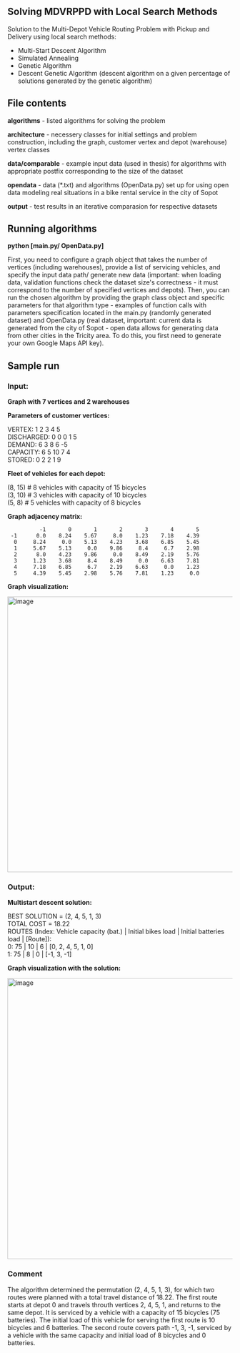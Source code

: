## Solving MDVRPPD with Local Search Methods

Solution to the Multi-Depot Vehicle Routing Problem with Pickup and Delivery using local search methods:
* Multi-Start Descent Algorithm
* Simulated Annealing
* Genetic Algorithm
* Descent Genetic Algorithm (descent algorithm on a given percentage of solutions generated by the genetic algorithm)

## File contents

**algorithms** - listed algorithms for solving the problem

**architecture** - necessery classes for initial settings and problem construction, including the graph, customer vertex and depot (warehouse) vertex classes

**data/comparable** - example input data (used in thesis) for algorithms with appropriate postfix corresponding to the size of the dataset

**opendata** - data (*.txt) and algorithms (OpenData.py) set up for using open data modeling real situations in a bike rental service in the city of Sopot

**output** - test results in an iterative comparasion for respective datasets

## Running algorithms

**python [main.py/ OpenData.py]**

First, you need to configure a graph object that takes the number of vertices (including warehouses), provide a list of servicing vehicles, and specify the input data path/ generate new data (important: when loading data, validation functions check the dataset size's correctness - it must correspond to the number of specified vertices and depots). Then, you can run the chosen algorithm by providing the graph class object and specific parameters for that algorithm type - examples of function calls with parameters specification located in the main.py (randomly generated dataset) and OpenData.py (real dataset, important: current data is generated from the city of Sopot - open data allows for generating data from other cities in the Tricity area. To do this, you first need to generate your own Google Maps API key). 

## Sample run
### Input:

**Graph with 7 vertices and 2 warehouses**

**Parameters of customer vertices:**

VERTEX:     1  2  3  4  5<br>
DISCHARGED: 0  0  0  1  5<br>
DEMAND:     6  3  8  6 -5<br>
CAPACITY:   6  5 10  7  4<br>
STORED:     0  2  2  1  9<br>


**Fleet of vehicles for each depot:**

(8, 15)  # 8 vehicles with capacity of 15 bicycles<br>
(3, 10)  # 3 vehicles with capacity of 10 bicycles<br>
(5, 8)  # 5 vehicles with capacity of 8 bicycles<br>


**Graph adjacency matrix:**

              -1       0       1       2       3       4       5 
     -1      0.0    8.24    5.67     8.0    1.23    7.18    4.39
      0     8.24     0.0    5.13    4.23    3.68    6.85    5.45
      1     5.67    5.13     0.0    9.86     8.4     6.7    2.98
      2      8.0    4.23    9.86     0.0    8.49    2.19    5.76
      3     1.23    3.68     8.4    8.49     0.0    6.63    7.81
      4     7.18    6.85     6.7    2.19    6.63     0.0    1.23
      5     4.39    5.45    2.98    5.76    7.81    1.23     0.0

**Graph visualization:**

<img width="617" alt="image" src="https://github.com/motylele/VRP/assets/84865240/fe11f98d-8ee8-48ce-bddc-4496e488bc11">

### Output:

**Multistart descent solution:**

BEST SOLUTION =  (2, 4, 5, 1, 3)<br>
TOTAL COST = 18.22<br>
ROUTES (Index: Vehicle capacity (bat.) | Initial bikes load | Initial batteries load | [Route]):<br>
  0:    75 |    10 |     6 | [0, 2, 4, 5, 1, 0]<br>
  1:    75 |     8 |     0 | [-1, 3, -1]<br>

**Graph visualization with the solution:**

<img width="629" alt="image" src="https://github.com/motylele/VRP/assets/84865240/4ddd087a-6dfa-4cfb-9adc-f531c93cfb27">

### Comment
The algorithm determined the permutation (2, 4, 5, 1, 3), for which two routes were planned with a total travel distance of 18.22. The first route starts at depot 0 and travels throuth vertices 2, 4, 5, 1, and returns to the same depot. It is serviced by a vehicle with a capacity of 15 bicycles (75 batteries). The initial load of this vehicle for serving the first route is 10 bicycles and 6 batteries. The second route covers path -1, 3, -1, serviced by a vehicle with the same capacity and initial load of 8 bicycles and 0 batteries.
